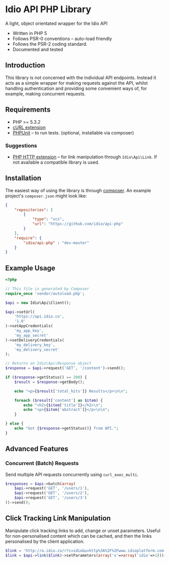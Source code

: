 # Idio API PHP Library

A light, object orientated wrapper for the Idio API

* Written in PHP 5
* Follows PSR-0 conventions – auto-load friendly
* Follows the PSR-2 coding standard.
* Documented and tested

## Introduction

This library is not concerned with the individual API endpoints. Instead it acts as a simple wrapper for making requests against the API, whilst handling authentication and providing some convenient ways of, for example, making concurrent requests.

## Requirements

* PHP >= 5.3.2 
 * [cURL extension](http://php.net/manual/en/book.curl.php)
* [PHPUnit](https://github.com/sebastianbergmann/phpunit/) – to run tests. (optional, installable via composer)

### Suggestions
* [PHP HTTP extension](http://www.php.net/manual/en/book.http.php) – for link manipulation through `Idio\Api\Link`. If not available a compatible library is used.

## Installation

The easiest way of using the library is through [composer](http://getcomposer.org/). An example project's `composer.json` might look like:

```json
{
    "repositories": [
        {
            "type": "vcs",
            "url": "https://github.com/idio/api-php"
        }
    ],
    "require": {
        "idio/api-php" : "dev-master"
    }
}
```

## Example Usage

```php
<?php

// This file is generated by Composer
require_once 'vendor/autoload.php';

$api = new Idio\Api\Client();

$api->setUrl(
    'https://api.idio.co',
    '1.0'
)->setAppCredentials(
    'my_app_key',
    'my_app_secret'
)->setDeliveryCredentials(
    'my_delivery_key',
    'my_delivery_secret'
);

// Returns an Idio\Api\Response object
$response = $api->request('GET', '/content')->send();

if ($response->getStatus() == 200) {
    $result = $response->getBody();

    echo "<p>{$result['total_hits']} Results</p>\n\n";

    foreach ($result['content'] as $item) {
        echo "<h2>{$item['title']}</h2>\n";
        echo "<p>{$item['abstract']}</p>\n\n";
    }

} else {
    echo "Got {$response->getStatus()} from API.";
}
```

## Advanced Features

### Concurrent (Batch) Requests
Send multiple API requests concurrently using `curl_exec_multi`.

```php
$responses = $api->batch(array(
    $api->request('GET', '/users/1'),
    $api->request('GET', '/users/2'),
    $api->request('GET', '/users/3')
))->send();
```

## Click Tracking Link Manipulation

Manipulate click tracking links to add, change or unset parameters. Useful for non-personalised content which can be cached, and then the links personalised by the client application.
```php
$link = 'http://a.idio.co/r?c=idio&u=http%3A%2F%2Fwww.idioplatform.com';
$link = $api->link($link)->setParameters(array('x'=>array('idio'=>1)))->get();
```

